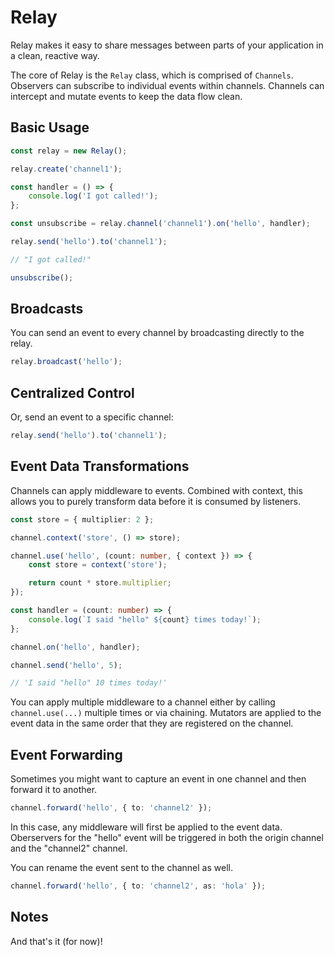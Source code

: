 # Relay

Relay makes it easy to share messages between parts of your application in a clean, reactive way.

The core of Relay is the `Relay` class, which is comprised of `Channels`. Observers can subscribe to individual events within channels. Channels can intercept and mutate events to keep the data flow clean.

## Basic Usage

```ts
const relay = new Relay();

relay.create('channel1');

const handler = () => {
	console.log('I got called!');
};

const unsubscribe = relay.channel('channel1').on('hello', handler);

relay.send('hello').to('channel1');

// "I got called!"

unsubscribe();
```

## Broadcasts

You can send an event to every channel by broadcasting directly to the relay.

```ts
relay.broadcast('hello');
```

## Centralized Control

Or, send an event to a specific channel:

```ts
relay.send('hello').to('channel1');
```

## Event Data Transformations

Channels can apply middleware to events. Combined with context, this allows you to purely transform data before it is consumed by listeners.

```ts
const store = { multiplier: 2 };

channel.context('store', () => store);

channel.use('hello', (count: number, { context }) => {
	const store = context('store');

	return count * store.multiplier;
});

const handler = (count: number) => {
	console.log(`I said "hello" ${count} times today!`);
};

channel.on('hello', handler);

channel.send('hello', 5);

// 'I said "hello" 10 times today!'
```

You can apply multiple middleware to a channel either by calling `channel.use(...)` multiple times or via chaining. Mutators are applied to the event data in the same order that they are registered on the channel.

## Event Forwarding

Sometimes you might want to capture an event in one channel and then forward it to another.

```ts
channel.forward('hello', { to: 'channel2' });
```

In this case, any middleware will first be applied to the event data. Oberservers for the "hello" event will be triggered in both the origin channel and the "channel2" channel.

You can rename the event sent to the channel as well.

```ts
channel.forward('hello', { to: 'channel2', as: 'hola' });
```

## Notes

And that's it (for now)!
